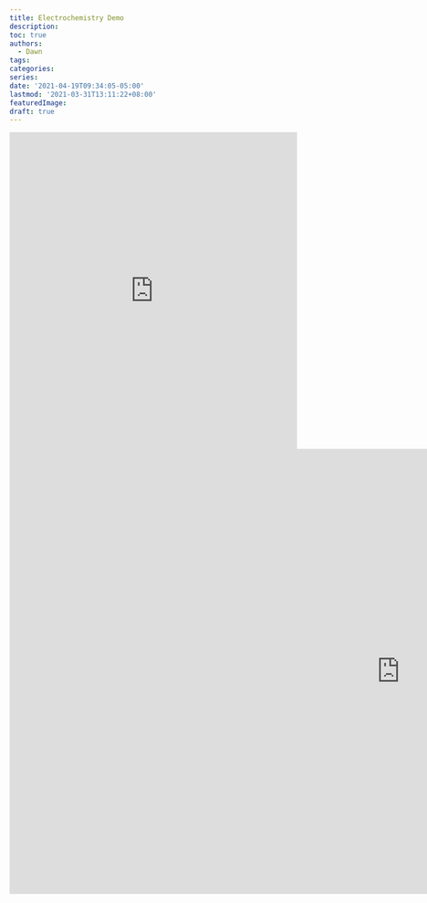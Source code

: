 ```yaml
---
title: Electrochemistry Demo
description:
toc: true
authors:
  - Dawn
tags:
categories:
series:
date: '2021-04-19T09:34:05-05:00'
lastmod: '2021-03-31T13:11:22+08:00'
featuredImage:
draft: true
---
```


<iframe width=100% height=555 src="https://www.youtube.com/embed/qb-WW-nXaqU" title="YouTube video player" frameborder="0" allow="accelerometer; autoplay; clipboard-write; encrypted-media; gyroscope; picture-in-picture" allowfullscreen></iframe>

<iframe width="1368" height="780" src="https://www.youtube.com/embed/qb-WW-nXaqU" title="YouTube video player" frameborder="0" allow="accelerometer; autoplay; clipboard-write; encrypted-media; gyroscope; picture-in-picture" allowfullscreen></iframe>
